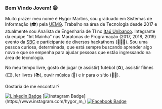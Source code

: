 ### Bem Vindo Jovem! 😁

Muito prazer meu nome é Hygor Martins, sou graduado em Sistemas de Informação (🎓) pela [UEMG](http://www.uemg.br/unidades-2019/164-passos). Trabalho na área de Tecnologia desde 2017 e atualmente sou Analista de Engenharia de TI no [Itaú Unibanco](https://www.itau.com.br). Integrante da equipe "Int Mainha" nas Maratonas de Programação (2017, 2018, 2019) evento da [SBC](http://maratona.sbc.org.br/sobre20.html) e participante de diversos hackathons (🧑🏻‍💻). Sou uma pessoa curiosa, determinada, que está sempre buscando aprender algo novo e que se empenha para ajudar pessoas que estão ingressando na área de tecnologia.

No meu tempo livre, gosto de jogar (e assistir) futebol (⚽️), assistir filmes (🎞️), ler livros (📚), ouvir música (🎵) e ir para o sítio (👨‍🌾).

Gostaria de me encontrar?

[![Linkedin Badge](https://img.shields.io/badge/-LinkedIn-blue?style=flat-square&logo=Linkedin&logoColor=white&link=https://www.linkedin.com/in/hygormartins)](https://www.linkedin.com/in/hygormartins)
[![Instagram Badge](https://img.shields.io/badge/-Instagram-blue?style=flat-square&logo=Instagram&logoColor=white&link=https://www.instagram.com/hygor_m_)](https://www.instagram.com/hygor_m_)
[![Facebook Badge](https://img.shields.io/badge/-Facebook-blue?style=flat-square&logo=Facebook&logoColor=white&link=https://www.facebook.com/HygorMartins)](https://www.facebook.com/HygorMartins)
